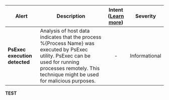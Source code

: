 |Alert|Description|Intent ([Learn more](#intentions))|Severity|
|----|----|:----:|--|
|**PsExec execution detected**|Analysis of host data indicates that the process %{Process Name} was executed by PsExec utility. PsExec can be used for running processes remotely. This technique might be used for malicious purposes.|-|Informational|
**TEST**
